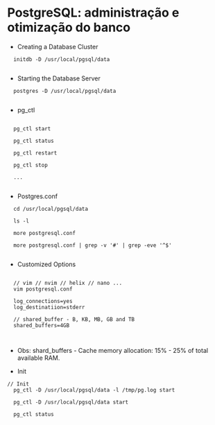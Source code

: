 # PostgreSQL: administração e otimização do banco

- Creating a Database Cluster

```
  initdb -D /usr/local/pgsql/data
  
```

- Starting the Database Server

```
  postgres -D /usr/local/pgsql/data
  
```

- pg_ctl

```

  pg_ctl start

  pg_ctl status

  pg_ctl restart

  pg_ctl stop
  
  ...
  
```

- Postgres.conf

```
  cd /usr/local/pgsql/data

  ls -l 

  more postgresql.conf

  more postgresql.conf | grep -v '#' | grep -eve '^$'
  
```

- Customized Options

```

  // vim // nvim // helix // nano ...
  vim postgresql.conf

  log_connections=yes
  log_destinatiion=stderr

  // shared_buffer - B, KB, MB, GB and TB
  shared_buffers=4GB

  
```

- Obs: shard_buffers - Cache memory allocation: 15% - 25% of total available RAM.




- Init

``` 
// Init
  pg_ctl -D /usr/local/pgsql/data -l /tmp/pg.log start

  pg_ctl -D /usr/local/pgsql/data start

  pg_ctl status

```
